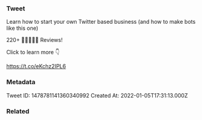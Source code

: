### Tweet
Learn how to start your own Twitter based business (and how to make bots like this one)

220+ 🌟🌟🌟🌟🌟 Reviews!

Click to learn more 👇

https://t.co/eKchz2IPL6

### Metadata
Tweet ID: 1478781141360340992
Created At: 2022-01-05T17:31:13.000Z

### Related

